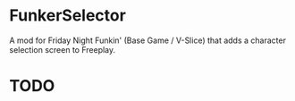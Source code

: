 # FunkerSelector
A mod for Friday Night Funkin' (Base Game / V-Slice) that adds a character selection screen to Freeplay.

# TODO